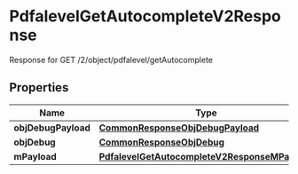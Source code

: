 

# PdfalevelGetAutocompleteV2Response

Response for GET /2/object/pdfalevel/getAutocomplete

## Properties

| Name | Type | Description | Notes |
|------------ | ------------- | ------------- | -------------|
|**objDebugPayload** | [**CommonResponseObjDebugPayload**](CommonResponseObjDebugPayload.md) |  |  |
|**objDebug** | [**CommonResponseObjDebug**](CommonResponseObjDebug.md) |  |  [optional] |
|**mPayload** | [**PdfalevelGetAutocompleteV2ResponseMPayload**](PdfalevelGetAutocompleteV2ResponseMPayload.md) |  |  |



